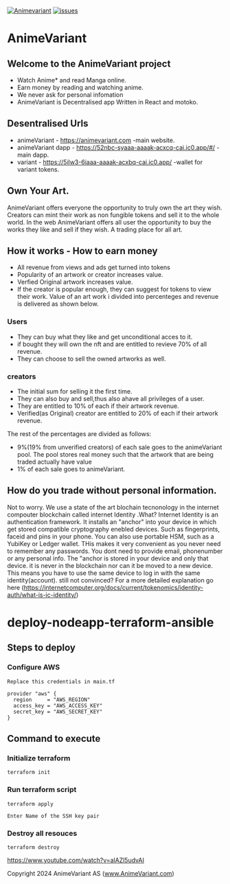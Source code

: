 [![Animevariant](https://github.com/valiantlynx/valiantlynx-turborepo/actions/workflows/svelte-manga.yaml/badge.svg)](https://github.com/valiantlynx/valiantlynx-turborepo/actions/workflows/svelte-manga.yaml)
[![issues](https://github.com/valiantlynx/valiantlynx-turborepo/actions/workflows/issues.yaml/badge.svg)](https://github.com/valiantlynx/valiantlynx-turborepo/actions/workflows/issues.yaml)
# AnimeVariant
## Welcome to the AnimeVariant project
- Watch Anime* and read Manga online.
- Earn money by reading and watching anime.
- We never ask for personal infomation
- AnimeVariant is Decentralised app Written in React and motoko.
## Desentralised Urls
- animeVariant - https://animevariant.com -main website.
- animeVariant dapp - https://52nbc-syaaa-aaaak-acxcq-cai.ic0.app/#/ -main dapp.
- variant - https://5ilw3-6iaaa-aaaak-acxbq-cai.ic0.app/ -wallet for variant tokens.
## Own Your Art.
AnimeVariant offers everyone the opportunity to truly own the art they wish. Creators can mint their work as non fungible tokens and sell it to the whole world. In the web AnimeVariant offers all user the opportunity to buy the works they like and sell if they wish. A trading place for all art.

## How it works - How to earn money
- All revenue from views and ads get turned into tokens
- Popularity of an artwork or creator increases value.
- Verfied Original artwork increases value.
- If the creator is popular enough, they can suggest for tokens to view their work.
  Value of an art work i divided into percenteges and revenue is delivered as shown below.

### Users
- They can buy what they like and get unconditional acces to it.
- if bought they will own the nft and are entitled to revieve 70% of all revenue.
- They can choose to sell the owned artworks as well.

### creators

- The initial sum for selling it the first time.
- They can also buy and sell,thus also ahave all privileges of a user.
- They are entitled to 10% of each if their artwork revenue.
- Verified(as Original) creator are entitled to 20% of each if their artwork revenue.

The rest of the percentages are divided as follows:

- 9%(19% from unverified creators) of each sale goes to the animeVariant pool.
  The pool stores real money such that the artwork that are being traded actually have value
- 1% of each sale goes to animeVariant.

## How do you trade without personal information.

Not to worry. We use a state of the art blochain tecnonology in the internet compouter blockchain called internet Identity .What?
Internet Identity is an authentication framework. It installs an "anchor" into your device in which get stored compatible cryptography enebled devices. Such as fingerprints, faceid and pins in your phone. You can also use portable HSM, such as a YubiKey or Ledger wallet. THis makes it very convenient as you never need to remember any passwords. You dont need to provide email, phonenumber or any personal info.
The "anchor is stored in your device and only that device. it is never in the blockchain nor can it be moved to a new device. This means you have to use the same device to log in with the same identity(account).
still not convinced?
For a more detailed explanation go here (https://internetcomputer.org/docs/current/tokenomics/identity-auth/what-is-ic-identity/)


# deploy-nodeapp-terraform-ansible

## Steps to deploy
### Configure AWS 
```hcl
Replace this credentials in main.tf

provider "aws" {
  region     = "AWS_REGION"
  access_key = "AWS_ACCESS_KEY"
  secret_key = "AWS_SECRET_KEY"
}
```

## Command to execute
### Initialize terraform
```hcl
terraform init
```

### Run terraform script
```hcl
terraform apply

Enter Name of the SSH key pair
```

### Destroy all resouces
```hcl
terraform destroy
```
https://www.youtube.com/watch?v=alAZl5udvAI

Copyright 2024 AnimeVariant AS (www.AnimeVariant.com)
